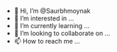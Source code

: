 - 👋 Hi, I’m @Saurbhmoynak
- 👀 I’m interested in ...
- 🌱 I’m currently learning ...
- 💞️ I’m looking to collaborate on ...
- 📫 How to reach me ...

<!---
Saurbhmoynak/Saurbhmoynak is a ✨ special ✨ repository because its `README.md` (this file) appears on your GitHub profile.
You can click the Preview link to take a look at your changes.
--->
